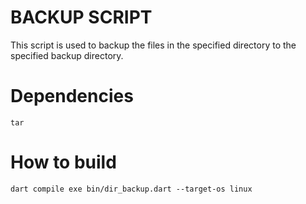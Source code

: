 # BACKUP SCRIPT
This script is used to backup the files in the specified directory to the specified backup directory.

# Dependencies
`tar`

# How to build
`dart compile exe bin/dir_backup.dart --target-os linux`